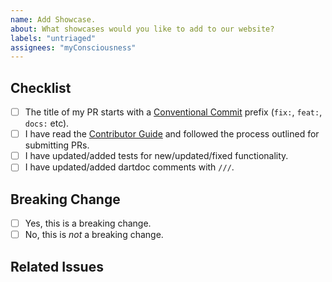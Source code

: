 ```yaml
---
name: Add Showcase.
about: What showcases would you like to add to our website?
labels: "untriaged"
assignees: "myConsciousness"
---
```


## Checklist

<!-- Before you create this PR confirm that it meets all requirements listed below by checking the
relevant checkboxes (`[x]`). This will ensure a smooth and quick review process. -->

- [ ] The title of my PR starts with a [Conventional Commit] prefix (`fix:`, `feat:`, `docs:` etc).
- [ ] I have read the [Contributor Guide] and followed the process outlined for submitting PRs.
- [ ] I have updated/added tests for new/updated/fixed functionality.
- [ ] I have updated/added dartdoc comments with `///`.

## Breaking Change

<!-- Does your PR require users to manually update their apps to accommodate your change?

If the PR is a breaking change this should be indicated with suffix "!"  (for example, `feat!:`, `fix!:`). See [Conventional Commit] for details.
-->

- [ ] Yes, this is a breaking change.
- [ ] No, this is _not_ a breaking change.

## Related Issues

<!-- Provide a list of issues related to this PR from the [issue database].
Indicate which of these issues are resolved or fixed by this PR, i.e. Fixes #xxxx* !-->

<!-- Links -->

[contributor guide]: https://github.com/myConsciousness/atproto.dart/blob/main/CONTRIBUTING.md
[conventional commit]: https://conventionalcommits.org
